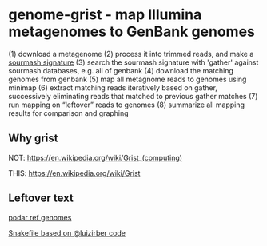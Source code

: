 # genome-grist - map Illumina metagenomes to GenBank genomes

(1) download a metagenome
(2) process it into trimmed reads, and make a [sourmash signature](https://sourmash.readthedocs.io/)
(3) search the sourmash signature with 'gather' against sourmash databases, e.g. all of genbank
(4) download the matching genomes from genbank
(5) map all metagnome reads to genomes using minimap
(6) extract matching reads iteratively based on gather, successively eliminating reads that matched to previous gather matches
(7) run mapping on “leftover” reads to genomes
(8) summarize all mapping results for comparison and graphing

## Why grist

NOT:
https://en.wikipedia.org/wiki/Grist_(computing)

THIS:
https://en.wikipedia.org/wiki/Grist

## Leftover text

[podar ref genomes](https://osf.io/vbhy5/download)

[Snakefile based on @luizirber code](https://github.com/luizirber/phd/blob/ed2d89769bd6908a5f28a7b8415d2bcdc509e2bb/experiments/wort/sra_search/Snakefile)

